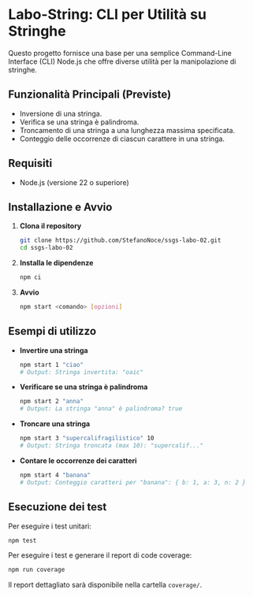 # Labo-String: CLI per Utilità su Stringhe

Questo progetto fornisce una base per una semplice Command-Line Interface (CLI) Node.js che offre diverse utilità per la manipolazione di stringhe.

## Funzionalità Principali (Previste)

* Inversione di una stringa.
* Verifica se una stringa è palindroma.
* Troncamento di una stringa a una lunghezza massima specificata.
* Conteggio delle occorrenze di ciascun carattere in una stringa.

## Requisiti

- Node.js (versione 22 o superiore)

## Installazione e Avvio

1. **Clona il repository**
   ```sh
   git clone https://github.com/StefanoNoce/ssgs-labo-02.git
   cd ssgs-labo-02
   ```

2. **Installa le dipendenze**
   ```sh
   npm ci
   ```

3. **Avvio**
    ```sh
    npm start <comando> [opzioni]
    ```

## Esempi di utilizzo
- **Invertire una stringa**
  ```sh
  npm start 1 "ciao"
  # Output: Stringa invertita: "oaic"
  ```

- **Verificare se una stringa è palindroma**
  ```sh
  npm start 2 "anna"
  # Output: La stringa "anna" è palindroma? true
  ```

- **Troncare una stringa**
  ```sh
  npm start 3 "supercalifragilistico" 10
  # Output: Stringa troncata (max 10): "supercalif..."
  ```

- **Contare le occorrenze dei caratteri**
  ```sh
  npm start 4 "banana"
  # Output: Conteggio caratteri per "banana": { b: 1, a: 3, n: 2 }
  ```

## Esecuzione dei test

Per eseguire i test unitari:
```sh
npm test
```

Per eseguire i test e generare il report di code coverage:
```sh
npm run coverage
```
Il report dettagliato sarà disponibile nella cartella `coverage/`.